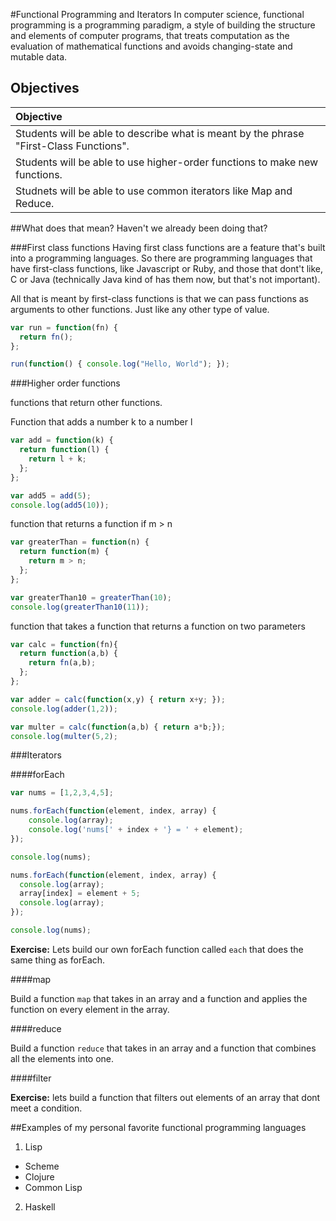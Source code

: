 #Functional Programming and Iterators
In computer science, functional programming is a programming paradigm, a style of building the structure and elements of computer programs, that treats computation as the evaluation of mathematical functions and avoids changing-state and mutable data.

## Objectives

| Objective |
| :--- |
| Students will be able to describe what is meant by the phrase "First-Class Functions".|
| Students will be able to use higher-order functions to make new functions.|
| Studnets will be able to use common iterators like Map and Reduce. |


##What does that mean? Haven't we already been doing that?

###First class functions
Having first class functions are a feature that's built into a programming languages. So there are programming languages that have first-class functions, like Javascript or Ruby, and those that dont't like, C or Java (technically Java kind of has them now, but that's not important).

All that is meant by first-class functions is that we can pass functions as arguments to other functions. Just like any other type of value.

```javascript
var run = function(fn) {
  return fn();
};

run(function() { console.log("Hello, World"); });
```

###Higher order functions

functions that return other functions.

Function that adds a number k to a number l
```javascript
var add = function(k) {
  return function(l) {
    return l + k;
  };
};

var add5 = add(5);
console.log(add5(10));
```

function that returns a function if m > n

```javascript
var greaterThan = function(n) {
  return function(m) {
    return m > n;
  };
};

var greaterThan10 = greaterThan(10);
console.log(greaterThan10(11));

```

function that takes a function that returns a function on two parameters
```javascript
var calc = function(fn){
  return function(a,b) {
    return fn(a,b);
  };
};

var adder = calc(function(x,y) { return x+y; });
console.log(adder(1,2));

var multer = calc(function(a,b) { return a*b;});
console.log(multer(5,2);
```

###Iterators

####forEach

```javascript
var nums = [1,2,3,4,5];

nums.forEach(function(element, index, array) {
    console.log(array);
    console.log('nums[' + index + '} = ' + element);
});

console.log(nums);

nums.forEach(function(element, index, array) {
  console.log(array);
  array[index] = element + 5;
  console.log(array);
});

console.log(nums);
```

**Exercise:** Lets build our own forEach function called `each` that does the same thing as forEach.

####map

Build a function `map` that takes in an array and a function and applies the function on every element in the array.

####reduce

Build a function `reduce` that takes in an array and a function that combines all the elements into one.

####filter

**Exercise:** lets build a function that filters out elements of an array that dont meet a condition.

##Examples of my personal favorite functional programming languages
1. Lisp
  * Scheme
  * Clojure
  * Common Lisp
2. Haskell
